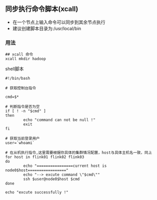 ## 同步执行命令脚本(xcall)

- 在一个节点上输入命令可以同步到其余节点执行
- 建议创建脚本目录为:/usr/local/bin

### 用法
```shell
## xcall 命令
xcall mkdir hadoop
```

shell脚本
```shell
#!/bin/bash

# 获取控制台指令

cmd=$*

# 判断指令是否为空
if [ ! -n "$cmd" ]
then
        echo "command can not be null !"
        exit
fi

# 获取当前登录用户
user=`whoami`

# 在从机执行指令,这里需要根据你具体的集群情况配置，host与具体主机名一致，同上
for host in flink01 flink02 flink03
do
        echo "================current host is node0$host================="
        echo "--> excute command \"$cmd\""
        ssh $user@node0$host $cmd
done

echo "excute successfully !"

```